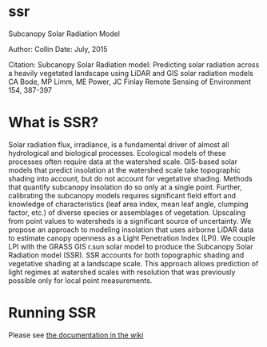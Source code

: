 ssr
===

Subcanopy Solar Radiation Model

Author: Collin
Date: July, 2015


Citation: Subcanopy Solar Radiation model: Predicting solar radiation across a heavily vegetated landscape using LiDAR and GIS solar radiation models
CA Bode, MP Limm, ME Power, JC Finlay Remote Sensing of Environment 154, 387-397

What is SSR?
===
Solar radiation flux, irradiance, is a fundamental driver of almost all hydrological and biological processes.  Ecological models of these processes often require data at the watershed scale.  GIS-based solar models that predict insolation at the watershed scale take topographic shading into account, but do not account for vegetative shading.  Methods that quantify subcanopy insolation do so only at a single point.  Further, calibrating the subcanopy models requires significant field effort and knowledge of characteristics (leaf area index, mean leaf angle, clumping factor, etc.) of diverse species or assemblages of vegetation.  Upscaling from point values to watersheds is a significant source of uncertainty.
We propose an approach to modeling insolation that uses airborne LiDAR data to estimate canopy openness as a Light Penetration Index (LPI).  We couple LPI with the GRASS GIS r.sun solar model to produce the Subcanopy Solar Radiation model (SSR).  SSR accounts for both topographic shading and vegetative shading at a landscape scale. This approach allows prediction of light regimes at watershed scales with resolution that was previously possible only for local point measurements.  

Running SSR
===
Please see <a href="https://github.com/cbode/ssr/wiki">the documentation in the wiki</a>
